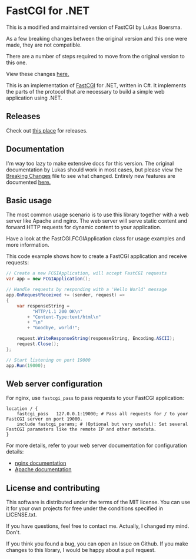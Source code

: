 # FastCGI for .NET

This is a modified and maintained version of FastCGI by Lukas Boersma.

As a few breaking changes between the original version and this one were made, they are not compatible.

There are a number of steps required to move from the original version to this one.

View these changes [here.](breakingchanges.md)

This is an implementation of [FastCGI](http://www.fastcgi.com/devkit/doc/fcgi-spec.html) for .NET, written in C#. It implements the parts of the protocol that are necessary to build a simple web application using .NET.

## Releases

Check out [this place](https://github.com/Brosilio/FastCGI/releases) for releases.

## Documentation

I'm way too lazy to make extensive docs for this version. The original documentation by Lukas should work in most
cases, but please view the [Breaking Changes](breakingchanges.md) file to see what changed.
Entirely new features are documented [here.](docs.md)

## Basic usage

The most common usage scenario is to use this library together with a web server like Apache and nginx. The web server will serve static content and forward HTTP requests for dynamic content to your application.

Have a look at the FastCGI.FCGIApplication class for usage examples and more information.

This code example shows how to create a FastCGI application and receive requests:

```csharp
// Create a new FCGIApplication, will accept FastCGI requests
var app = new FCGIApplication();

// Handle requests by responding with a 'Hello World' message
app.OnRequestReceived += (sender, request) =>
{
    var responseString =
          "HTTP/1.1 200 OK\n"
        + "Content-Type:text/html\n"
        + "\n"
        + "Goodbye, world!";

    request.WriteResponseString(responseString, Encoding.ASCII);
    request.Close();
};

// Start listening on port 19000
app.Run(19000);
```

## Web server configuration

For nginx, use `fastcgi_pass` to pass requests to your FastCGI application:

    location / {
        fastcgi_pass   127.0.0.1:19000; # Pass all requests for / to your FastCGI server on port 19000.
        include fastcgi_params; # (Optional but very useful): Set several FastCGI parameters like the remote IP and other metadata.
    }

For more details, refer to your web server documentation for configuration details:

 * [nginx documentation](http://nginx.org/en/docs/http/ngx_http_fastcgi_module.html)
 * [Apache documentation](http://httpd.apache.org/mod_fcgid/mod/mod_fcgid.html)

## License and contributing

This software is distributed under the terms of the MIT license. You can use it for your own projects for free under the conditions specified in LICENSE.txt.

If you have questions, feel free to contact me. Actually, I changed my mind. Don't.

If you think you found a bug, you can open an Issue on Github. If you make changes to this library, I would be happy about a pull request.